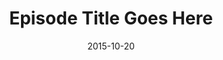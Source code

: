 ---
title:  "Episode Title Goes Here"
date:   2015-10-20
categories: podcast
tags:
- tagone
- tagtwo
- tagthree
permalink: /35/
image: fronteira-cast-logo.jpeg
podcast_link: 2019-10-22-podcast0.mp3
podcast_file_size: 13.7 MB
podcast_duration: "14:02"
podcast_length: 13654375
podcast_guid: ?p=866 



---